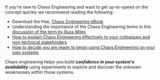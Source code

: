If you're new to Chaos Engineering and want to get up-to-speed on the concept quickly we recommend reading the following:

* Download the free, [Chaos Engineering eBook](http://www.oreilly.com/webops-perf/free/chaos-engineering.csp)
* Understanding the importance of the Chaos Engineering terms in this [discussion of the term by Russ  Miles](https://medium.com/russmiles/chaos-engineering-why-the-label-matters-35ddbb974fa5)
* [How to explain Chaos Engineering effectively to your colleagues and non-technical stakeholders](https://medium.com/russmiles/chaos-engineering-for-the-business-17b723f26361)
* [How to decide you are ready to begin using Chaos Engineering on your own systems](https://medium.com/russmiles/are-you-ready-for-chaos-engineering-59b859091281)

Chaos engineering helps you build ***confidence in your system's availability*** using experiments to explore and discover the unknown weaknesses within those systems.